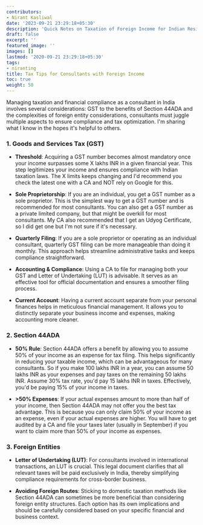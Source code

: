 ```yaml
---
contributors:
- Nirant Kasliwal
date: '2023-09-21 23:29:18+05:30'
description: 'Quick Notes on Taxation of Foreign Income for Indian Residents'
draft: false
excerpt: ''
featured_image: ''
images: []
lastmod: '2020-09-21 23:29:18+05:30'
tags:
- niranting
title: Tax Tips for Consultants with Foreign Income
toc: true
weight: 50
---
```


Managing taxation and financial compliance as a consultant in India involves several considerations: GST to the benefits of Section 44ADA and the complexities of foreign entity considerations, consultants must juggle multiple aspects to ensure compliance and tax optimization. I'm sharing what I know in the hopes it's helpful to others.


### 1. Goods and Services Tax (GST)

- **Threshold**: Acquiring a GST number becomes almost mandatory once your income surpasses some X lakhs INR in a given financial year. This step legitimizes your income and ensures compliance with Indian taxation laws. The X limits keeps changing and I'd recommend you check the latest one with a CA and NOT rely on Google for this.

- **Sole Proprietorship**: If you are an individual, you get a GST number as a sole proprietor. This is the simplest way to get a GST number and is recommended for most consultants. You can also get a GST number as a private limited company, but that might be overkill for most consultants. My CA also recommended that I get an Udyog Certificate, so I did get one but I'm not sure if it's necessary.
  
- **Quarterly Filing**: If you are a sole proprietor or operating as an individual consultant, quarterly GST filing can be more manageable than doing it monthly. This approach helps streamline administrative tasks and keeps compliance straightforward.

- **Accounting & Compliance**: Using a CA to file for managing both your GST and Letter of Undertaking (LUT) is advisable. It serves as an effective tool for official documentation and ensures a smoother filing process.
  
- **Current Account**: Having a current account separate from your personal finances helps in meticulous financial management. It allows you to distinctly separate your business income and expenses, making accounting more cleaner. 

### 2. Section 44ADA

- **50% Rule**: Section 44ADA offers a benefit by allowing you to assume 50% of your income as an expense for tax filing. This helps significantly in reducing your taxable income, which can be advantageous for many consultants. So if you make 100 lakhs INR in a year, you can assume 50 lakhs INR as your expenses and pay taxes on the remaining 50 lakhs INR. Assume 30% tax rate, you'd pay 15 lakhs INR in taxes. Effectively, you'd be paying 15% of your income in taxes.

- **>50% Expenses**: If your actual expenses amount to more than half of your income, then Section 44ADA may not offer you the best tax advantage. This is because you can only claim 50% of your income as an expense, even if your actual expenses are higher. You will have to get audited by a CA and file your taxes later (usually in September) if you want to claim more than 50% of your income as expenses.

### 3. Foreign Entities

- **Letter of Undertaking (LUT)**: For consultants involved in international transactions, an LUT is crucial. This legal document clarifies that all relevant taxes will be paid exclusively in India, thereby simplifying compliance requirements for cross-border business.

- **Avoiding Foreign Routes**: Sticking to domestic taxation methods like Section 44ADA can sometimes be more beneficial than considering foreign entity structures. Each option has its own implications and should be carefully considered based on your specific financial and business context.